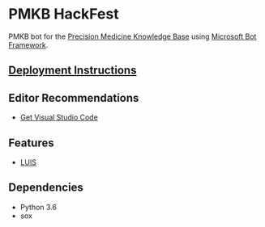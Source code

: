 # PMKB HackFest
PMKB bot for the [Precision Medicine Knowledge Base](https://pmkb.weill.cornell.edu) using [Microsoft Bot Framework](https://dev.botframework.com/).

## [Deployment Instructions](docs/deployment_instructions.md)

## Editor Recommendations
- [Get Visual Studio Code](https://code.visualstudio.com/Download)

## Features
- [LUIS](https://luis.ai)

## Dependencies
- Python 3.6
- sox